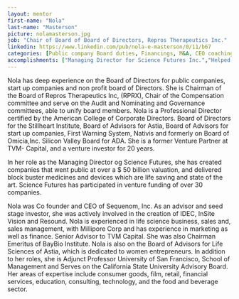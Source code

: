 ```yaml
---
layout: mentor
first-name: "Nola"
last-name: "Masterson"
picture: nolamasterson.jpg
job: "Chair of Board of Board of Directors, Repros Therapeutics Inc."
linkedin: https://www.linkedin.com/pub/nola-e-masterson/0/11/b67 
categories: [Public company Board duties, Financings, M&A, CEO coaching, Marketing, Biotechnology, Medical Technology]
accomplishments: ["Managing Director for Science Futures Inc.","Helped lead companies to over $50B in evaluations","Expert in Biotechnology"]
---
```

Nola has deep experience on the Board of Directors for public companies, start up companies and non profit board of Directors. She is Chairman of the Board of Repros Therapeutics Inc, (RPRX), Chair of the Compensation committee and serve on the Audit and Nominating and Governance committees, able to unify board members. Nola is a Professional Director certified by the American College of Corporate Directors. Board of Directors for the Stillheart Institute, Board of Advisors for Astia, Board of Advisors for start up companies, First Warning System, Nativis and formerly on Board of Omicia,Inc. Silicon Valley Board for ADA. She is a former Venture Partner at TVM- Capital, and a venture investor for 20 years. 

In her role as the Managing Director og Science Futures, she has created companies that went public at over a $ 50 billion valuation, and delivered block buster medicines and devices which are life saving and state of the art. Science Futures has participated in venture funding of over 30 companies. 

Nola was Co founder and CEO of Sequenom, Inc. As an advisor and seed stage investor, she was actively involved in the creation of IDEC, InSite Vision and Resound. Nola is experienced in life science business, sales and, sales management, with Millipore Corp and has experience in marketing as well as finance. Senior Advisor to TVM Capital. She was also Chairman Emeritus of BayBio Institute. Nola is also on the Board of Advisors for Life Sciences of Astia, which is dedicated to women entrepreneurs. In addition to her roles, she is Adjunct Professor University of San Francisco, School of Management and Serves on the California State University Advisory Board.
Her areas of expertise include consumer goods, film, retail, financial services, education, consulting, technology, and the food and beverage sector.
